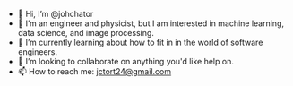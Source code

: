 - 👋 Hi, I’m @johchator
- 👀 I’m an engineer and physicist, but I am interested in machine learning, data science, and image processing.
- 🌱 I’m currently learning about how to fit in in the world of software engineers.
- 💞️ I’m looking to collaborate on anything you'd like help on.
- 📫 How to reach me: jctort24@gmail.com

<!---
johchator/johchator is a ✨ special ✨ repository because its `README.md` (this file) appears on your GitHub profile.
You can click the Preview link to take a look at your changes.
--->
